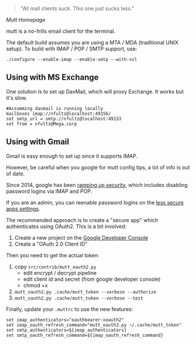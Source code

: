 <!-- njnmdoc:  title="Mutt Email Client"  -->

<blockquote>"All mail clients suck. This one just sucks less."</blockquote><cite>Mutt Homepage</cite>

mutt is a no-frills email client for the terminal.

The default build assumes you are using a MTA / MDA (traditional UNIX setup). To build with IMAP / POP / SMTP support,
use:

```
./configure --enable-imap --enable-smtp --with-ssl
```

## Using with MS Exchange
One solution is to set up DavMail, which will proxy Exchange. It works but it's slow.

```
#Assumming davmail is running locally
mailboxes imap://nfultz@localhost:49156/
set smtp_url = smtp://nfultz@localhost:49153
set from = nfultz@Mega.corp
```

##  Using with Gmail

Gmail is easy enough to set up since it supports IMAP.

However, be careful when you google for mutt config tips, a lot of info is out of date.

Since 2014, google has been
[ramping up security](http://googleonlinesecurity.blogspot.co.uk/2014/04/new-security-measures-will-affect-older.html),
which includes disabling password logins via IMAP and POP.

If you are an admin, you can reenable password logins on the [less secure apps settings](https://myaccount.google.com/lesssecureapps).

The recommended approach is to create a "secure app" which authenticates using OAuth2. This is a bit involved:

1. Create a new project on the [Google Developer Console](https://console.developers.google.com/)
2. Create a "OAuth 2.0 Client ID"

Then you need to get the actual token:

1.  copy `src/contrib/mutt_oauth2.py`
    * edit encrypt / decrypt pipeline
    * edit client id and secret (from google developer console)
    * chmod +x
2. `mutt_oauth2.py .cache/mutt_token --verbose --authorize`
3.  `mutt_oauth2.py .cache/mutt_token --verbose --test`


Finally, update your `.muttrc` to use the new features:

```
set imap_authenticators="oauthbearer:xoauth2"
set imap_oauth_refresh_command="mutt_oauth2.py ~/.cache/mutt_token"
set smtp_authenticators=${imap_authenticators}
set smtp_oauth_refresh_command=${imap_oauth_refresh_command}
```

